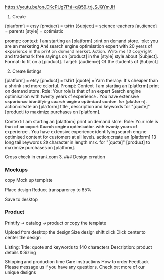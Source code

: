 
https://youtu.be/onJCKcPUg7I?si=qQ59_trjJSJQYmJH


1. Create 

[platform] = etsy
[product] = tshirt
[Subject] = science teachers
[audience] = parents
[style] = optimistic 

prompt: context: I am starting an [platform] print on demand store. role: you are an marketing And search engine optimisation expert with 20 years of experience in the print on demand market. Action: Write me 10 copyright and trademark free  sayings on [product] in the [style] style about [Subject]. Format:  to fit on a [product]. Target: [audience] Of the students of [Subject]

2. Create listings

[platform] = etsy
[product] = tshirt
[quote] = Yarn therapy: It's cheaper than a shrink and more colorful.
Prompt:
Context: I am starting an  [platform] print on demand store. Role: Your role is that of an expert Search engine optimisation with twenty years of experience . You have extensive experience identifying search engine optimised content for [platform]. action:create an [platform] title , description and keywords for "[quote]" [product] to maximize purchases on [platform].

Context: I am starting an  [platform] print on demand store. Role: Your role is that of an expert Search engine optimisation with twenty years of experience . You have extensive experience identifying search engine optimised content for customers at all levels. action:create an [platform]  13 long tail keywords 20 character in length max. for "[quote]" [product] to maximize purchases on [platform].



Cross check in erank.com
3. ###  Design creation


### Mockups 
copy Mock up template

Place design
Reduce transparency to 85%

Save to desktop

### Product 

Printify -> catalog -> product or copy the template 

Upload from desktop the design
Size design shift click
Click center to center the design

Listing:
Title: quote and keywords to 140 characters
Description:
product details & Sizing

Shipping and production time
Care instructions 
 How to order
 Feedback
Please message us if you have any questions.
Check out more of our unique designs